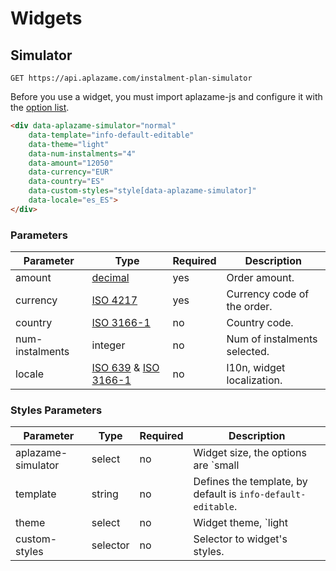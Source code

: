 # Widgets

## Simulator

`GET https://api.aplazame.com/instalment-plan-simulator`

Before you use a widget, you must import aplazame-js and configure it with the [option list](#3-steps-to-checkout-v2).

```html
<div data-aplazame-simulator="normal"
	data-template="info-default-editable"
	data-theme="light"
	data-num-instalments="4"
	data-amount="12050"
	data-currency="EUR"
	data-country="ES"
	data-custom-styles="style[data-aplazame-simulator]"
	data-locale="es_ES">
</div>
```


### Parameters

Parameter | Type | Required | Description
--------- | ---- | -------- | -----------
amount | [decimal](#decimals)  | yes | Order amount.
currency | [ISO 4217](http://es.wikipedia.org/wiki/ISO_4217) | yes | Currency code of the order.
country | [ISO 3166-1](http://es.wikipedia.org/wiki/ISO_3166-1) | no | Country code.
num-instalments | integer | no | Num of instalments selected.
locale | [ISO 639](https://en.wikipedia.org/wiki/ISO_639) & [ISO 3166-1](http://es.wikipedia.org/wiki/ISO_3166-1) | no | l10n, widget localization.


### Styles Parameters

Parameter | Type | Required | Description
--------- | ---- | -------- | -----------
aplazame-simulator | select | no | Widget size, the options are `small|normal|big`.
template | string | no | Defines the template, by default is `info-default-editable`.
theme | select | no | Widget theme, `light|dark`.
custom-styles | selector | no | Selector to widget's styles.
